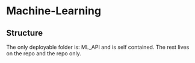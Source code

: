 # Machine-Learning
## Structure
The only deployable folder is: ML_API and is self contained. The rest lives on the repo and the repo only.